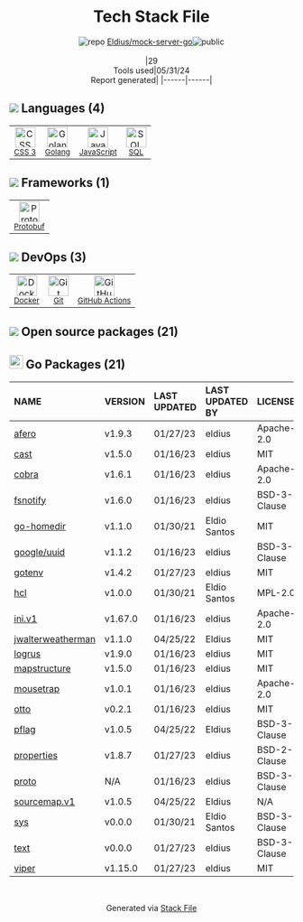<!--
&lt;--- Readme.md Snippet without images Start ---&gt;
## Tech Stack
Eldius/mock-server-go is built on the following main stack:

- [Golang](http://golang.org/) – Languages
- [JavaScript](https://developer.mozilla.org/en-US/docs/Web/JavaScript) – Languages
- [SQL](https://en.wikipedia.org/wiki/SQL) – Languages
- [Protobuf](https://developers.google.com/protocol-buffers/) – Serialization Frameworks
- [Docker](https://www.docker.com/) – Virtual Machine Platforms & Containers
- [GitHub Actions](https://github.com/features/actions) – Continuous Integration

Full tech stack [here](/techstack.md)

&lt;--- Readme.md Snippet without images End ---&gt;

&lt;--- Readme.md Snippet with images Start ---&gt;
## Tech Stack
Eldius/mock-server-go is built on the following main stack:

- <img width='25' height='25' src='https://img.stackshare.io/service/1005/O6AczwfV_400x400.png' alt='Golang'/> [Golang](http://golang.org/) – Languages
- <img width='25' height='25' src='https://img.stackshare.io/service/1209/javascript.jpeg' alt='JavaScript'/> [JavaScript](https://developer.mozilla.org/en-US/docs/Web/JavaScript) – Languages
- <img width='25' height='25' src='https://img.stackshare.io/service/2271/default_068d33483bba6b81ee13fbd4dc7aab9780896a54.png' alt='SQL'/> [SQL](https://en.wikipedia.org/wiki/SQL) – Languages
- <img width='25' height='25' src='https://img.stackshare.io/service/4393/ma2jqJKH_400x400.png' alt='Protobuf'/> [Protobuf](https://developers.google.com/protocol-buffers/) – Serialization Frameworks
- <img width='25' height='25' src='https://img.stackshare.io/service/586/n4u37v9t_400x400.png' alt='Docker'/> [Docker](https://www.docker.com/) – Virtual Machine Platforms & Containers
- <img width='25' height='25' src='https://img.stackshare.io/service/11563/actions.png' alt='GitHub Actions'/> [GitHub Actions](https://github.com/features/actions) – Continuous Integration

Full tech stack [here](/techstack.md)

&lt;--- Readme.md Snippet with images End ---&gt;
-->
<div align="center">

# Tech Stack File
![](https://img.stackshare.io/repo.svg "repo") [Eldius/mock-server-go](https://github.com/Eldius/mock-server-go)![](https://img.stackshare.io/public_badge.svg "public")
<br/><br/>
|29<br/>Tools used|05/31/24 <br/>Report generated|
|------|------|
</div>

## <img src='https://img.stackshare.io/languages.svg'/> Languages (4)
<table><tr>
  <td align='center'>
  <img width='36' height='36' src='https://img.stackshare.io/service/6727/css.png' alt='CSS 3'>
  <br>
  <sub><a href="https://developer.mozilla.org/en-US/docs/Web/CSS/CSS3">CSS 3</a></sub>
  <br>
  <sub></sub>
</td>

<td align='center'>
  <img width='36' height='36' src='https://img.stackshare.io/service/1005/O6AczwfV_400x400.png' alt='Golang'>
  <br>
  <sub><a href="http://golang.org/">Golang</a></sub>
  <br>
  <sub></sub>
</td>

<td align='center'>
  <img width='36' height='36' src='https://img.stackshare.io/service/1209/javascript.jpeg' alt='JavaScript'>
  <br>
  <sub><a href="https://developer.mozilla.org/en-US/docs/Web/JavaScript">JavaScript</a></sub>
  <br>
  <sub></sub>
</td>

<td align='center'>
  <img width='36' height='36' src='https://img.stackshare.io/service/2271/default_068d33483bba6b81ee13fbd4dc7aab9780896a54.png' alt='SQL'>
  <br>
  <sub><a href="https://en.wikipedia.org/wiki/SQL">SQL</a></sub>
  <br>
  <sub></sub>
</td>

</tr>
</table>

## <img src='https://img.stackshare.io/frameworks.svg'/> Frameworks (1)
<table><tr>
  <td align='center'>
  <img width='36' height='36' src='https://img.stackshare.io/service/4393/ma2jqJKH_400x400.png' alt='Protobuf'>
  <br>
  <sub><a href="https://developers.google.com/protocol-buffers/">Protobuf</a></sub>
  <br>
  <sub></sub>
</td>

</tr>
</table>

## <img src='https://img.stackshare.io/devops.svg'/> DevOps (3)
<table><tr>
  <td align='center'>
  <img width='36' height='36' src='https://img.stackshare.io/service/586/n4u37v9t_400x400.png' alt='Docker'>
  <br>
  <sub><a href="https://www.docker.com/">Docker</a></sub>
  <br>
  <sub></sub>
</td>

<td align='center'>
  <img width='36' height='36' src='https://img.stackshare.io/service/1046/git.png' alt='Git'>
  <br>
  <sub><a href="http://git-scm.com/">Git</a></sub>
  <br>
  <sub></sub>
</td>

<td align='center'>
  <img width='36' height='36' src='https://img.stackshare.io/service/11563/actions.png' alt='GitHub Actions'>
  <br>
  <sub><a href="https://github.com/features/actions">GitHub Actions</a></sub>
  <br>
  <sub></sub>
</td>

</tr>
</table>


## <img src='https://img.stackshare.io/group.svg' /> Open source packages (21)</h2>

## <img width='24' height='24' src='https://img.stackshare.io/service/21112/default_1346bbda8fe03e4dce5601323a3ca47a10c1ae36.png'/> Go Packages (21)

|NAME|VERSION|LAST UPDATED|LAST UPDATED BY|LICENSE|VULNERABILITIES|
|:------|:------|:------|:------|:------|:------|
|[afero](https://pkg.go.dev/github.com/spf13/afero)|v1.9.3|01/27/23|eldius |Apache-2.0|N/A|
|[cast](https://pkg.go.dev/github.com/spf13/cast)|v1.5.0|01/16/23|eldius |MIT|N/A|
|[cobra](https://pkg.go.dev/github.com/spf13/cobra)|v1.6.1|01/16/23|eldius |Apache-2.0|N/A|
|[fsnotify](https://pkg.go.dev/github.com/fsnotify/fsnotify)|v1.6.0|01/16/23|eldius |BSD-3-Clause|N/A|
|[go-homedir](https://pkg.go.dev/github.com/mitchellh/go-homedir)|v1.1.0|01/30/21|Eldio Santos |MIT|N/A|
|[google/uuid](https://pkg.go.dev/github.com/google/uuid)|v1.1.2|01/16/23|eldius |BSD-3-Clause|N/A|
|[gotenv](https://pkg.go.dev/github.com/subosito/gotenv)|v1.4.2|01/27/23|eldius |MIT|N/A|
|[hcl](https://pkg.go.dev/github.com/hashicorp/hcl)|v1.0.0|01/30/21|Eldio Santos |MPL-2.0|N/A|
|[ini.v1](https://pkg.go.dev/gopkg.in/ini.v1)|v1.67.0|01/16/23|eldius |Apache-2.0|N/A|
|[jwalterweatherman](https://pkg.go.dev/github.com/spf13/jwalterweatherman)|v1.1.0|04/25/22|Eldius |MIT|N/A|
|[logrus](https://pkg.go.dev/github.com/sirupsen/logrus)|v1.9.0|01/16/23|eldius |MIT|N/A|
|[mapstructure](https://pkg.go.dev/github.com/mitchellh/mapstructure)|v1.5.0|01/16/23|eldius |MIT|N/A|
|[mousetrap](https://pkg.go.dev/github.com/inconshreveable/mousetrap)|v1.0.1|01/16/23|eldius |Apache-2.0|N/A|
|[otto](https://pkg.go.dev/github.com/robertkrimen/otto)|v0.2.1|01/16/23|eldius |MIT|N/A|
|[pflag](https://pkg.go.dev/github.com/spf13/pflag)|v1.0.5|04/25/22|Eldius |BSD-3-Clause|N/A|
|[properties](https://pkg.go.dev/github.com/magiconair/properties)|v1.8.7|01/27/23|eldius |BSD-2-Clause|N/A|
|[proto](https://pkg.go.dev/github.com/golang/protobuf/proto)|N/A|01/16/23|eldius |BSD-3-Clause|N/A|
|[sourcemap.v1](https://pkg.go.dev/gopkg.in/sourcemap.v1)|v1.0.5|04/25/22|Eldius |N/A|N/A|
|[sys](https://pkg.go.dev/golang.org/x/sys)|v0.0.0|01/30/21|Eldio Santos |BSD-3-Clause|N/A|
|[text](https://pkg.go.dev/golang.org/x/text)|v0.0.0|01/27/23|eldius |BSD-3-Clause|N/A|
|[viper](https://pkg.go.dev/github.com/spf13/viper)|v1.15.0|01/27/23|eldius |MIT|N/A|

<br/>
<div align='center'>

Generated via [Stack File](https://github.com/marketplace/stack-file)
